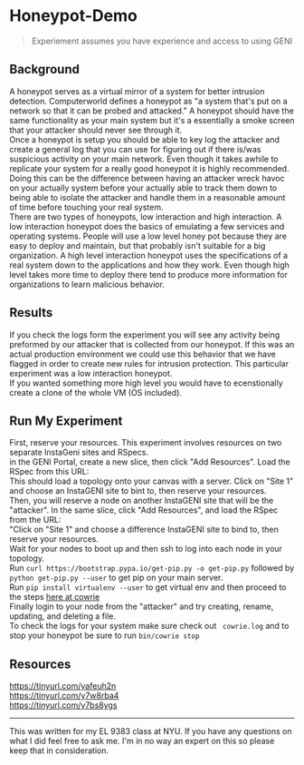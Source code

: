 # Honeypot-Demo
> Experiement assumes you have experience and access to using GENI
## Background

A honeypot serves as a virtual mirror of a system for better intrusion detection. Computerworld defines a honeypot as "a system that's put on a network so that it can be probed and attacked." A honeypot should have the same functionality as your main system but it's a essentially a smoke screen that your attacker should never see through it.<br>
Once a honeypot is setup you should be able to key log the attacker and create a general log that you can use for figuring out if there is/was suspicious activity on your main network. Even though it takes awhile to replicate your system for a really good honeypot it is highly recommended. Doing this can be the difference between having an attacker wreck havoc on your actually system before your actually able to track them down to being able to isolate the attacker and handle them in a reasonable amount of time before touching your real system.<br>
There are two types of honeypots, low interaction and high interaction. A low interaction honeypot does the basics of emulating a few services and operating systems. People will use a low level honey pot because they are easy to deploy and maintain, but that probably isn't suitable for a big organization. A high level interaction honeypot uses the specifications of a real system down to the applications and how they work. Even though high level takes more time to deploy there tend to produce more information for organizations to learn malicious behavior.<br>

## Results

If you check the logs form the experiment you will see any activity being preformed by our attacker that is collected from our honeypot. If this was an actual production environment we could use this behavior that we have flagged in order to create new rules for intrusion protection. This particular experiment was a low interaction honeypot.<br>
If you wanted something more high level you would have to ecenstionally create a clone of the whole VM (OS included).

## Run My Experiment

First, reserve your resources. This experiment involves resources on two separate InstaGeni sites and RSpecs.<br>
in the GENI Portal, create a new slice, then click "Add Resources". Load the RSpec from this URL: <br>
This should load a topology onto your canvas with a server. Click on "Site 1" and choose an InstaGENI site to bint to, then reserve your resources.<br>
Then, you will reserve a node on another InstaGENI site that will be the "attacker". In the same slice, click "Add Resources", and load the RSpec from the URL: <br>
"Click on "Site 1" and choose a difference InstaGENI site to bind to, then reserve your resources.<br>
Wait for your nodes to boot up and then ssh to log into each node in your topology.<br>
Run ` curl https://bootstrap.pypa.io/get-pip.py -o get-pip.py ` followed by ` python get-pip.py --user ` to get pip on your main server.<br>
Run ` pip install virtualenv --user ` to get virtual env and then proceed to the steps [here at cowrie](https://github.com/micheloosterhof/cowrie/blob/master/INSTALL.md)<br>
Finally login to your node from the "attacker" and try creating, rename, updating, and deleting a file.<br>
To check the logs for your system make sure check out ` cowrie.log` and to stop your honeypot be sure to run `bin/cowrie stop`

## Resources

https://tinyurl.com/yafeuh2n <br>
https://tinyurl.com/y7w8rba4 <br>
https://tinyurl.com/y7bs8ygs
<hr>
This was written for my EL 9383 class at NYU. If you have any questions on what I did feel free to ask me. I'm in no way an expert on this so please keep that in consideration.

